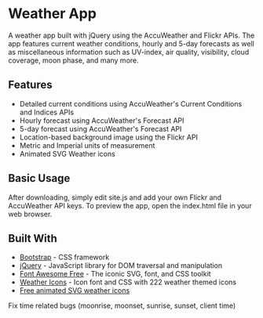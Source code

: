 # Weather App

A weather app built with jQuery using the AccuWeather and Flickr APIs. The app features current weather conditions, hourly and 5-day forecasts as well as miscellaneous information such as UV-index, air quality, visibility, cloud coverage, moon phase, and many more.

## Features

* Detailed current conditions using AccuWeather's Current Conditions and Indices APIs
* Hourly forecast using AccuWeather's Forecast API
* 5-day forecast using AccuWeather's Forecast API
* Location-based background image using the Flickr API
* Metric and Imperial units of measurement
* Animated SVG Weather icons

## Basic Usage

After downloading, simply edit site.js and add your own Flickr and AccuWeather API keys. To preview the app, open the index.html file in your web browser.

## Built With

* [Bootstrap](https://github.com/twbs/bootstrap) - CSS framework
* [jQuery](https://github.com/jquery/jquery) - JavaScript library for DOM traversal and manipulation
* [Font Awesome Free](https://github.com/FortAwesome/Font-Awesome) - The iconic SVG, font, and CSS toolkit
* [Weather Icons](https://github.com/erikflowers/weather-icons) - Icon font and CSS with 222 weather themed icons
* [Free animated SVG weather icons](https://www.amcharts.com/free-animated-svg-weather-icons/)

Fix time related bugs (moonrise, moonset, sunrise, sunset, client time)
